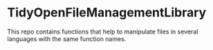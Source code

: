 # TidyOpenFileManagementLibrary
This repo contains functions that help to manipulate files in several languages with the same function names.
